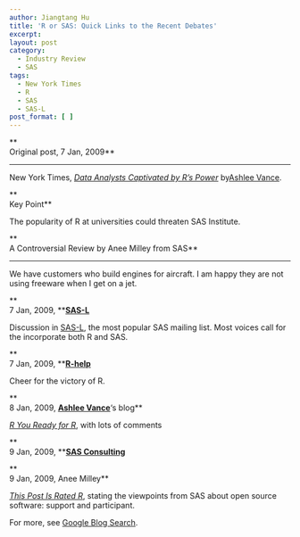 ```yaml
---
author: Jiangtang Hu
title: 'R or SAS: Quick Links to the Recent Debates'
excerpt:
layout: post
category:
  - Industry Review
  - SAS
tags:
  - New York Times
  - R
  - SAS
  - SAS-L
post_format: [ ]
---
```

 

**  
Original post, 7 Jan, 2009**

** **

New York Times, [*Data Analysts Captivated by R’s Power*][1] by[Ashlee Vance][2].



**  
Key Point**



The popularity of R at universities could threaten SAS Institute.



**  
A Controversial Review by Anee Milley from SAS**

** **

We have customers who build engines for aircraft. I am happy they are not using freeware when I get on a jet.



**  
7 Jan, 2009, **[**SAS-L**][3]



Discussion in [SAS-L][3], the most popular SAS mailing list. Most voices call for the incorporate both R and SAS.



**  
7 Jan, 2009, **[**R-help**][4]



Cheer for the victory of R.



**  
8 Jan, 2009, **[**Ashlee Vance**][2]**‘s blog**



[*R You Ready for R*][5], with lots of comments



**  
9 Jan, 2009, **[**SAS Consulting**][6]



**  
9 Jan, 2009, Anee Milley**

[*This Post Is Rated R*][7], stating the viewpoints from SAS about open source software: support and participant.



For more, see [Google Blog Search][8].

 [1]: http://www.nytimes.com/2009/01/07/technology/business-computing/07program.html
 [2]: http://topics.nytimes.com/top/reference/timestopics/people/v/ashlee_vance/index.html?inline=nyt-per
 [3]: http://www.listserv.uga.edu/cgi-bin/wa?A1=ind0901b&L=sas-l#44
 [4]: http://groups.google.com/group/r-help-archive/browse_thread/thread/5502fdc60d063833/352fc11a5b833f12
 [5]: http://bits.blogs.nytimes.com/2009/01/08/r-you-ready-for-r/
 [6]: http://groups.google.com/group/sasconsulting/topics
 [7]: http://blogs.sas.com/sascom/index.php?/archives/434-This-post-is-rated-R.html
 [8]: http://blogsearch.google.com/blogsearch?hl=en&ie=UTF-8&q=R+SAS&btnG=Search+Blogs